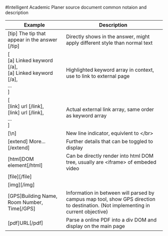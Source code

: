#Intelligent Academic Planer source document common notaion and description


|Example   	|Description   	|
|---	|---	|
|[tip] The tip that appear in the answer [/tip]   |Directly shows in the answer, might apply different style than normal text	|
|[ </br>[a] Linked keyword [/a],</br>[a] Linked keyword [/a], </br>... </br>]   	|Highlighted keyword array in context, use to link to external page   	|
|[ </br>[link] url [/link], </br>[link] url [/link], </br>... </br>]   	|Actual external link array, same order as keyword array  	|
|[\n]	|New line indicator, equivlent to \</br>	|
|[extend] More... [/extend]	|Further details that can be toggled to display	|
|[html]DOM element[/html]	|Can be directly render into html DOM tree, usually are \<iframe> of embeded video	|
|[file][/file]|
|[img][/img]|
|[GPS]Building Name, Room Number, Time[/GPS]| Information in between will parsed by campus map tool, show GPS direction to destination. (Not implementing in current objective)|
|[pdf]URL[/pdf]| Parse a online PDF into a div DOM and display on the main page|
